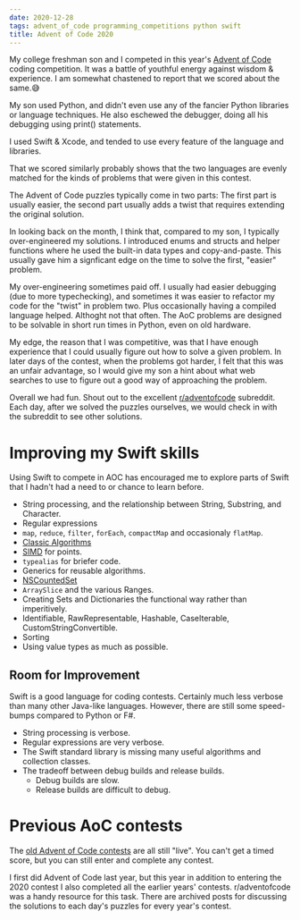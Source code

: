 ```yaml
---
date: 2020-12-28
tags: advent_of_code programming_competitions python swift
title: Advent of Code 2020
---
```


My college freshman son and I competed in this year's
[Advent of Code](https://adventofcode.com) coding competition. It was a
battle of youthful energy against wisdom & experience. I am somewhat chastened to
report that we scored about the same.😅

My son used Python, and didn't even use any of the fancier Python libraries or
language techniques. He also eschewed the debugger, doing all his debugging using
print() statements.

I used Swift & Xcode, and tended to use every feature of the language and libraries.

That we scored similarly probably shows that the two languages are evenly matched for the
kinds of problems that were given in this contest.

The Advent of Code puzzles typically come in two parts: The first part is usually easier,
the second part usually adds a twist that requires extending the original solution.

In looking back on the month, I think that, compared to my son, I typically
over-engineered my solutions. I introduced enums and structs and helper functions
where he used the built-in data types and copy-and-paste. This usually gave
him a signficant edge on the time to solve the first, "easier" problem.

My over-engineering sometimes paid off. I usually had easier debugging (due to
more typechecking), and sometimes it was easier to refactor my code for the "twist"
in problem two. Plus occasionally having a compiled language helped. Althoght not
that often. The AoC problems are designed to be solvable in short run times in Python,
even on old hardware.

My edge, the reason that I was competitive, was that I have enough experience that I
could usually figure out how to solve a given problem. In later days of the contest,
when the problems got harder, I felt that this was an unfair advantage, so I would
give my son a hint about what web searches to use to figure out a good way of
approaching the problem.

Overall we had fun. Shout out to the excellent
[r/adventofcode](https://www.reddit.com/r/adventofcode/) subreddit. Each day, after
we solved the puzzles ourselves, we would check in with the subreddit to see other
solutions.

# Improving my Swift skills

Using Swift to compete in AOC has encouraged me to
explore parts of Swift that I hadn't had a need to or chance to learn before.

+ String processing, and the relationship between String, Substring, and Character.
+ Regular expressions
+ `map`, `reduce`, `filter`, `forEach`, `compactMap` and occasionaly `flatMap`.
+ [Classic Algorithms](https://github.com/raywenderlich/swift-algorithm-club)
+ [SIMD](https://developer.apple.com/documentation/swift/simd) for points.
+ `typealias` for briefer code.
+ Generics for reusable algorithms.
+ [NSCountedSet](https://developer.apple.com/documentation/foundation/nscountedset)
+ `ArraySlice` and the various Ranges.
+ Creating Sets and Dictionaries the functional way rather than imperitively. 
+ Identifiable, RawRepresentable, Hashable, CaseIterable, CustomStringConvertible.
+ Sorting
+ Using value types as much as possible.

## Room for Improvement

Swift is a good language for coding contests. Certainly much less verbose than many
other Java-like languages. However, there are still some speed-bumps compared to
Python or F#.

- String processing is verbose.
- Regular expressions are very verbose.
- The Swift standard library is missing many useful algorithms and collection classes.
- The tradeoff between debug builds and release builds.
  - Debug builds are slow.
  - Release builds are difficult to debug.

# Previous AoC contests

The [old Advent of Code contests](https://adventofcode.com/2020/events) are all still
"live". You can't get a timed score, but you can still enter and complete any contest.

I first did Advent of Code last year, but this year in addition to entering the 2020
contest I also completed all the earlier years' contests. r/adventofcode was a handy
resource for this task. There are archived posts for discussing the solutions to
each day's puzzles for every year's contest.
